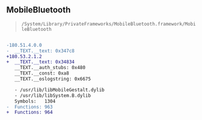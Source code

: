 ## MobileBluetooth

> `/System/Library/PrivateFrameworks/MobileBluetooth.framework/MobileBluetooth`

```diff

-180.51.4.0.0
-  __TEXT.__text: 0x347c8
+180.53.2.1.2
+  __TEXT.__text: 0x34834
   __TEXT.__auth_stubs: 0x480
   __TEXT.__const: 0xa8
   __TEXT.__oslogstring: 0x6675

   - /usr/lib/libMobileGestalt.dylib
   - /usr/lib/libSystem.B.dylib
   Symbols:   1304
-  Functions: 963
+  Functions: 964
 

```

